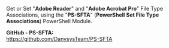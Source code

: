 Get or Set "**Adobe Reader**" and "**Adobe Acrobat Pro**" File Type Associations, using the "**PS-SFTA**" (**PowerShell Set File Type Associations**) PowerShell Module.

**GitHub - PS-SFTA:**<br>
https://github.com/DanysysTeam/PS-SFTA

